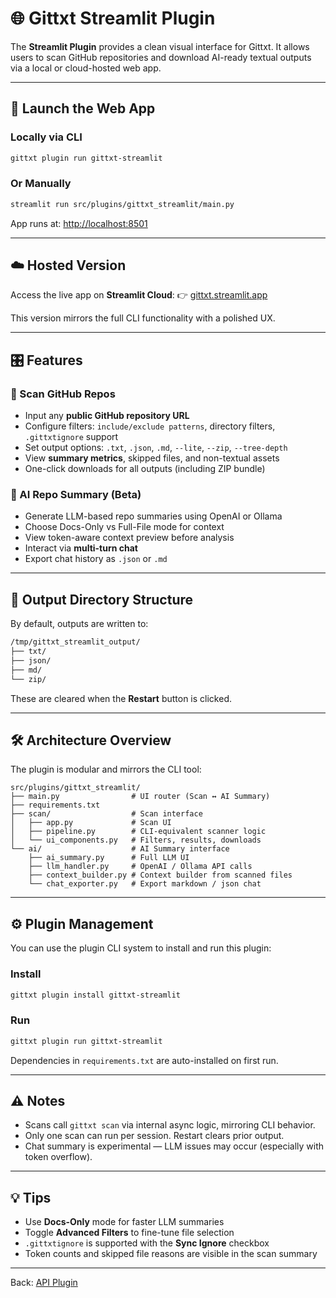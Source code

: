 # 🌐 Gittxt Streamlit Plugin

The **Streamlit Plugin** provides a clean visual interface for Gittxt. It allows users to scan GitHub repositories and download AI-ready textual outputs via a local or cloud-hosted web app.

---

## 🚀 Launch the Web App

### Locally via CLI
```bash
gittxt plugin run gittxt-streamlit
```

### Or Manually
```bash
streamlit run src/plugins/gittxt_streamlit/main.py
```

App runs at: [http://localhost:8501](http://localhost:8501)

---

## ☁️ Hosted Version

Access the live app on **Streamlit Cloud**:
👉 [gittxt.streamlit.app](https://gittxt.streamlit.app/)

This version mirrors the full CLI functionality with a polished UX.

---

## 🎛 Features

### 📂 Scan GitHub Repos
- Input any **public GitHub repository URL**
- Configure filters: `include/exclude patterns`, directory filters, `.gittxtignore` support
- Set output options: `.txt`, `.json`, `.md`, `--lite`, `--zip`, `--tree-depth`
- View **summary metrics**, skipped files, and non-textual assets
- One-click downloads for all outputs (including ZIP bundle)

### 🧠 AI Repo Summary (Beta)
- Generate LLM-based repo summaries using OpenAI or Ollama
- Choose Docs-Only vs Full-File mode for context
- View token-aware context preview before analysis
- Interact via **multi-turn chat**
- Export chat history as `.json` or `.md`

---

## 📁 Output Directory Structure

By default, outputs are written to:
```bash
/tmp/gittxt_streamlit_output/
├── txt/
├── json/
├── md/
└── zip/
```

These are cleared when the **Restart** button is clicked.

---

## 🛠 Architecture Overview

The plugin is modular and mirrors the CLI tool:

```text
src/plugins/gittxt_streamlit/
├── main.py                # UI router (Scan ↔ AI Summary)
├── requirements.txt
├── scan/                  # Scan interface
│   ├── app.py             # Scan UI
│   ├── pipeline.py        # CLI-equivalent scanner logic
│   └── ui_components.py   # Filters, results, downloads
└── ai/                    # AI Summary interface
    ├── ai_summary.py      # Full LLM UI
    ├── llm_handler.py     # OpenAI / Ollama API calls
    ├── context_builder.py # Context builder from scanned files
    └── chat_exporter.py   # Export markdown / json chat
```

---

## ⚙️ Plugin Management

You can use the plugin CLI system to install and run this plugin:

### Install
```bash
gittxt plugin install gittxt-streamlit
```

### Run
```bash
gittxt plugin run gittxt-streamlit
```

Dependencies in `requirements.txt` are auto-installed on first run.

---

## ⚠️ Notes

- Scans call `gittxt scan` via internal async logic, mirroring CLI behavior.
- Only one scan can run per session. Restart clears prior output.
- Chat summary is experimental — LLM issues may occur (especially with token overflow).

---

## 💡 Tips

- Use **Docs-Only** mode for faster LLM summaries
- Toggle **Advanced Filters** to fine-tune file selection
- `.gittxtignore` is supported with the **Sync Ignore** checkbox
- Token counts and skipped file reasons are visible in the scan summary

---

Back: [API Plugin](api-plugin.md)

